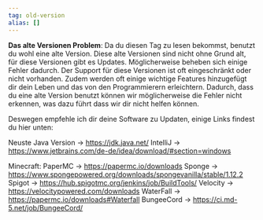 ```yaml
---
tag: old-version
alias: []
---
```


**Das alte Versionen Problem**:
Da du diesen Tag zu lesen bekommst, benutzt du wohl eine alte Version. Diese alte Versionen sind nicht ohne Grund alt, für diese Versionen gibt es Updates.
Möglicherweise beheben sich einige Fehler dadurch. Der Support für diese Versionen ist oft eingeschränkt oder nicht vorhanden.
Zudem werden oft einige wichtige Features hinzugefügt dir dein Leben und das von den Programmierern erleichtern.
Dadurch, dass du eine alte Version benutzt können wir möglicherweise die Fehler nicht erkennen, was dazu führt dass wir dir nicht helfen können.

Deswegen empfehle ich dir deine Software zu Updaten, einige Links findest du hier unten:

Neuste Java Version -> https://jdk.java.net/
IntelliJ -> https://www.jetbrains.com/de-de/idea/download/#section=windows

Minecraft:
PaperMC -> https://papermc.io/downloads
Sponge -> https://www.spongepowered.org/downloads/spongevanilla/stable/1.12.2
Spigot -> https://hub.spigotmc.org/jenkins/job/BuildTools/
Velocity -> https://velocitypowered.com/downloads
WaterFall -> https://papermc.io/downloads#Waterfall
BungeeCord -> https://ci.md-5.net/job/BungeeCord/
